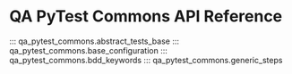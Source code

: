 # QA PyTest Commons API Reference

::: qa_pytest_commons.abstract_tests_base
::: qa_pytest_commons.base_configuration
::: qa_pytest_commons.bdd_keywords
::: qa_pytest_commons.generic_steps
